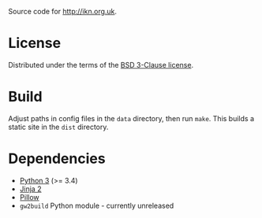 Source code for <http://ikn.org.uk>.

# License

Distributed under the terms of the
[BSD 3-Clause license](https://opensource.org/licenses/BSD-3-Clause).

# Build

Adjust paths in config files in the `data` directory, then run `make`.  This
builds a static site in the `dist` directory.

# Dependencies

- [Python 3](http://www.python.org) (>= 3.4)
- [Jinja 2](https://jinja.palletsprojects.com/en/2.11.x/)
- [Pillow](https://python-pillow.org/)
- `gw2build` Python module - currently unreleased
